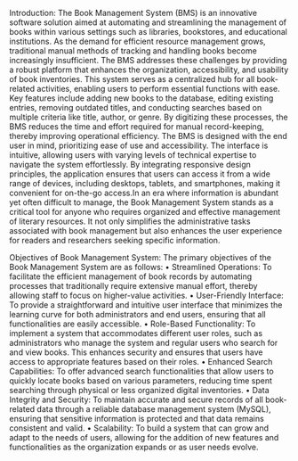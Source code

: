Introduction:
The Book Management System (BMS) is an innovative software solution aimed at automating and streamlining the management of books within various settings such as libraries, bookstores, and educational institutions. As the demand for efficient resource management grows, traditional manual methods of tracking and handling books become increasingly insufficient. The BMS addresses these challenges by providing a robust platform that enhances the organization, accessibility, and usability of book inventories. This system serves as a centralized hub for all book-related activities, enabling users to perform essential functions with ease. Key features include adding new books to the database, editing existing entries, removing outdated titles, and conducting searches based on multiple criteria like title, author, or genre. By digitizing these processes, the BMS reduces the time and effort required for manual record-keeping, thereby improving operational efficiency.
The BMS is designed with the end user in mind, prioritizing ease of use and accessibility. The interface is intuitive, allowing users with varying levels of technical expertise to navigate the system effortlessly. By integrating responsive design principles, the application ensures that users can access it from a wide range of devices, including desktops, tablets, and smartphones, making it convenient for on-the-go access.In an era where information is abundant yet often difficult to manage, the Book Management System stands as a critical tool for anyone who requires organized and effective management of literary resources. It not only simplifies the administrative tasks associated with book management but also enhances the user experience for readers and researchers seeking specific information.
 
 Objectives of Book Management System:
    The primary objectives of the Book Management System are as follows:
      •	Streamlined Operations: To facilitate the efficient management of book records by automating processes that traditionally require extensive manual effort, thereby allowing staff to focus on higher-value activities.
      •	User-Friendly Interface: To provide a straightforward and intuitive user interface that minimizes the learning curve for both administrators and end users, ensuring that all functionalities are easily accessible.
      •	Role-Based Functionality: To implement a system that accommodates different user roles, such as administrators who manage the system and regular users who search for and view books. This enhances security and ensures that users have access to appropriate features based on their roles.
      •	Enhanced Search Capabilities: To offer advanced search functionalities that allow users to quickly locate books based on various parameters, reducing time spent searching through physical or less organized digital inventories.
      •	Data Integrity and Security: To maintain accurate and secure records of all book-related data through a reliable database management system (MySQL), ensuring that sensitive information is protected and that data remains consistent and valid.
      •	Scalability: To build a system that can grow and adapt to the needs of users, allowing for the addition of new features and functionalities as the organization expands or as user needs evolve.
